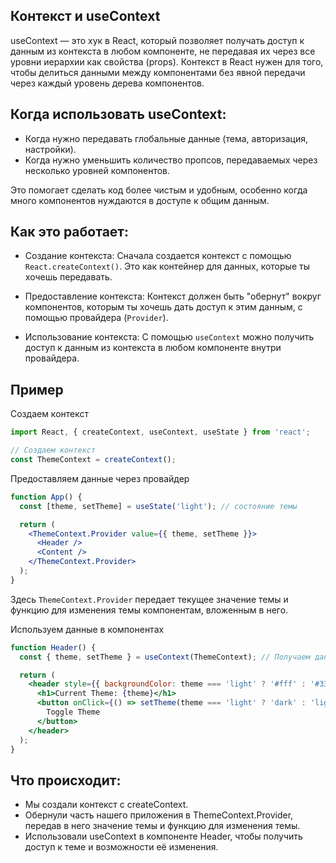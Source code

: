 ## Контекст и useContext

useContext — это хук в React, который позволяет получать доступ к данным из контекста в любом компоненте, не передавая их через все уровни иерархии как свойства (props). Контекст в React нужен для того, чтобы делиться данными между компонентами без явной передачи через каждый уровень дерева компонентов.

## Когда использовать useContext:

* Когда нужно передавать глобальные данные (тема, авторизация, настройки).
* Когда нужно уменьшить количество пропсов, передаваемых через несколько уровней компонентов.

Это помогает сделать код более чистым и удобным, особенно когда много компонентов нуждаются в доступе к общим данным.

## Как это работает:

* Создание контекста: Сначала создается контекст с помощью `React.createContext()`. Это как контейнер для данных, которые ты хочешь передавать.

* Предоставление контекста: Контекст должен быть "обернут" вокруг компонентов, которым ты хочешь дать доступ к этим данным, с помощью провайдера (`Provider`).

* Использование контекста: С помощью `useContext` можно получить доступ к данным из контекста в любом компоненте внутри провайдера.

## Пример

Создаем контекст

``` jsx
import React, { createContext, useContext, useState } from 'react';

// Создаем контекст
const ThemeContext = createContext();
```

Предоставляем данные через провайдер

``` jsx
function App() {
  const [theme, setTheme] = useState('light'); // состояние темы

  return (
    <ThemeContext.Provider value={{ theme, setTheme }}>
      <Header />
      <Content />
    </ThemeContext.Provider>
  );
}
```
Здесь `ThemeContext.Provider` передает текущее значение темы и функцию для изменения темы компонентам, вложенным в него.

Используем данные в компонентах

``` jsx
function Header() {
  const { theme, setTheme } = useContext(ThemeContext); // Получаем данные из контекста

  return (
    <header style={{ backgroundColor: theme === 'light' ? '#fff' : '#333', color: theme === 'light' ? '#000' : '#fff' }}>
      <h1>Current Theme: {theme}</h1>
      <button onClick={() => setTheme(theme === 'light' ? 'dark' : 'light')}>
        Toggle Theme
      </button>
    </header>
  );
}
```

## Что происходит:
* Мы создали контекст с createContext.
* Обернули часть нашего приложения в ThemeContext.Provider, передав в него значение темы и функцию для изменения темы.
* Использовали useContext в компоненте Header, чтобы получить доступ к теме и возможности её изменения.